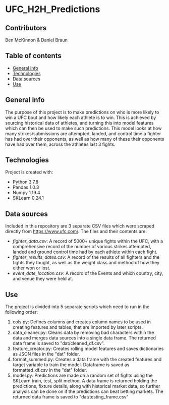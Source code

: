 # UFC_H2H_Predictions

## Contributors
Ben McKinnon & Daniel Braun

## Table of contents
* [General info](#general-info)
* [Technologies](#technologies)
* [Data sources](#data-sources)
* [Use](#use)

## General info
The purpose of this project is to make predictions on who is more likely to win a UFC bout and how likely each athlete is to win. This is achieved by sourcing historical data of athletes, and turning this into model features which can then be used to make such predictions. This model looks at how many strikes/submissions are attempted, landed, and control time a fighter has had over their opponents, as well as how many of these their opponents have had over them, across the athletes last 3 fights.

## Technologies
Project is created with:
  * Python 3.7.8
  * Pandas 1.0.3
  * Numpy 1.19.4
  * SKLearn 0.24.1

## Data sources
Included in this repository are 3 separate CSV files which were scraped directly from https://www.ufc.com/. The files and their contents are:
* *fighter_data.csv*: A record of 5000+ unique fights within the UFC, with a comprehensive record of the number of various strikes attempted, landed and ground control time had by each athlete within each fight.
* *fighter_results_dates.csv*: A record of the results of all fighters and the fights they fought, as well as the weight class and method of how they either won or lost.
* *event_date_location.csv*: A record of the Events and which country, city, and venue they were held at.

## Use
The project is divided into 5 separate scripts which need to run in the following order:
1. cols.py: Defines columns and creates column names to be used in creating features and tables, that are imported by later scripts.
2. data_cleaner.py: Cleans data by removing bad characters within the data and merges data sources into a single data frame. The returned data frame is saved to "dat/cleaned_df.csv".
3. feature_creator.py: Creates rolling model features and saves dictionaries as JSON files in the "dat" folder.
4. format_summed.py: Creates a data frame with the created features and target variable to train the model. Dataframe is saved as formatted_df.csv in the "dat" folder.
5. model.py: Predictions are made on a random set of fights using the SKLearn train, test, split method. A data frame is returned holding the predictions, fixture details, along with historical market data, so further analysis can be done on if the predictions can beat betting markets. The returned data frame is saved to "dat/testing_frame.csv"
